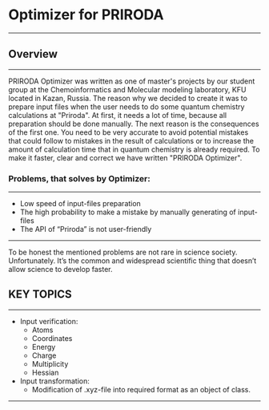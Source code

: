 # Optimizer for PRIRODA
***

## Overview
***
PRIRODA Optimizer was written as one of master's projects by our student group at the Chemoinformatics and Molecular modeling laboratory, KFU located in Kazan, Russia.
The reason why we decided to create it was to prepare input files when the user needs to do some quantum chemistry calculations at "Priroda". At first, it needs a lot of time, because all preparation should be done manually. The next reason is the consequences of the first one. You need to be very accurate to avoid potential mistakes that could follow to mistakes in the result of calculations or to increase the amount of calculation time that in quantum chemistry is already required. To make it faster, clear and correct we have written "PRIRODA Optimizer".

 ### Problems, that solves by Optimizer:
***
* Low speed of input-files preparation
* The high probability to make a mistake by manually generating of input-files
* The API of “Priroda” is not user-friendly

*** 
To be honest the mentioned problems are not rare in science society. Unfortunately. It’s the common and widespread scientific thing that doesn’t allow science to develop faster.

## KEY TOPICS
***

* Input verification:
	* Atoms
	* Coordinates
	* Energy
	* Charge
	* Multiplicity
	* Hessian
* Input transformation:
	* Modification of .xyz-file into required format as an object of class.
***
## 


 



